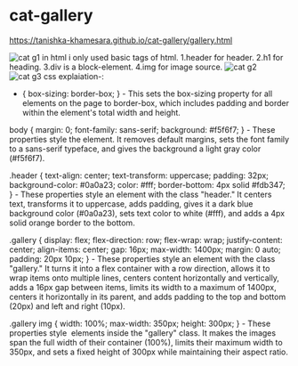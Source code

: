 # cat-gallery
https://tanishka-khamesara.github.io/cat-gallery/gallery.html


![cat g1](https://github.com/Tanishka-khamesara/cat-gallery/assets/127411985/6860d2fd-df21-4fd0-99a7-24c3206560e4)
in html i only used basic tags of html.
1.header for header.
2.h1 for heading.
3.div is a block-element.
4.img for image source.
![cat g2](https://github.com/Tanishka-khamesara/cat-gallery/assets/127411985/d0fc8a12-3eda-43f5-ab3f-796ac832b5cf)
![cat g3](https://github.com/Tanishka-khamesara/cat-gallery/assets/127411985/96eeee54-4263-4b14-9912-0778fd54f068)
css explaiation-:
* { box-sizing: border-box; } - This sets the box-sizing property for all elements on the page to border-box, which includes padding and border within the element's total width and height.

body { margin: 0; font-family: sans-serif; background: #f5f6f7; } - These properties style the <body> element. It removes default margins, sets the font family to a sans-serif typeface, and gives the background a light gray color (#f5f6f7).

.header { text-align: center; text-transform: uppercase; padding: 32px; background-color: #0a0a23; color: #fff; border-bottom: 4px solid #fdb347; } - These properties style an element with the class "header." It centers text, transforms it to uppercase, adds padding, gives it a dark blue background color (#0a0a23), sets text color to white (#fff), and adds a 4px solid orange border to the bottom.

.gallery { display: flex; flex-direction: row; flex-wrap: wrap; justify-content: center; align-items: center; gap: 16px; max-width: 1400px; margin: 0 auto; padding: 20px 10px; } - These properties style an element with the class "gallery." It turns it into a flex container with a row direction, allows it to wrap items onto multiple lines, centers content horizontally and vertically, adds a 16px gap between items, limits its width to a maximum of 1400px, centers it horizontally in its parent, and adds padding to the top and bottom (20px) and left and right (10px).

.gallery img { width: 100%; max-width: 350px; height: 300px; } - These properties style <img> elements inside the "gallery" class. It makes the images span the full width of their container (100%), limits their maximum width to 350px, and sets a fixed height of 300px while maintaining their aspect ratio.








